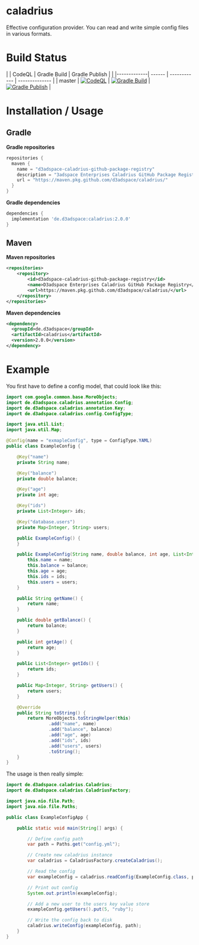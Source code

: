 # caladrius
Effective configuration provider. You can read and write simple config files in various formats.

# Build Status

|             | CodeQL | Gradle Build | Gradle Publish |                                                                                           |
|-------------| ------ | ------------ | -------------- |
| master      | [![CodeQL](https://github.com/d3adspace/caladrius/actions/workflows/codeql-analysis.yml/badge.svg)](https://github.com/d3adspace/caladrius/actions/workflows/codeql-analysis.yml) | [![Gradle Build](https://github.com/d3adspace/caladrius/actions/workflows/gradle.yml/badge.svg)](https://github.com/d3adspace/caladrius/actions/workflows/gradle.yml) | [![Gradle Publish](https://github.com/d3adspace/caladrius/actions/workflows/gradle-publish.yml/badge.svg)](https://github.com/d3adspace/caladrius/actions/workflows/gradle-publish.yml) |

# Installation / Usage

## Gradle

**Gradle repositories**
```groovy
repositories {
  maven {
    name = "d3adspace-caladrius-github-package-registry"
    description = "3adspace Enterprises Caladrius GitHub Package Registry"
    url = "https://maven.pkg.github.com/d3adspace/caladrius/"
  }
}
```

**Gradle dependencies**
```groovy
dependencies {
  implementation 'de.d3adspace:caladrius:2.0.0'
}
```

## Maven

**Maven repositories**
```xml
<repositories>
    <repository>
        <id>d3adspace-caladrius-github-package-registry</id>
        <name>D3adspace Enterprises Caladrius GitHub Package Registry</name>
        <url>https://maven.pkg.github.com/d3adspace/caladrius/</url>
    </repository>
</repositories>
```

**Maven dependencies**
```xml
<dependency>
  <groupId>de.d3adspace</groupId>
  <artifactId>caladrius</artifactId>
  <version>2.0.0</version>
</dependency>
```

# Example

You first have to define a config model, that could look like this:
```java
import com.google.common.base.MoreObjects;
import de.d3adspace.caladrius.annotation.Config;
import de.d3adspace.caladrius.annotation.Key;
import de.d3adspace.caladrius.config.ConfigType;

import java.util.List;
import java.util.Map;

@Config(name = "exmapleConfig", type = ConfigType.YAML)
public class ExampleConfig {

    @Key("name")
    private String name;

    @Key("balance")
    private double balance;

    @Key("age")
    private int age;

    @Key("ids")
    private List<Integer> ids;

    @Key("database.users")
    private Map<Integer, String> users;

    public ExampleConfig() {
    }

    public ExampleConfig(String name, double balance, int age, List<Integer> ids, Map<Integer, String> users) {
        this.name = name;
        this.balance = balance;
        this.age = age;
        this.ids = ids;
        this.users = users;
    }

    public String getName() {
        return name;
    }

    public double getBalance() {
        return balance;
    }

    public int getAge() {
        return age;
    }

    public List<Integer> getIds() {
        return ids;
    }

    public Map<Integer, String> getUsers() {
        return users;
    }

    @Override
    public String toString() {
        return MoreObjects.toStringHelper(this)
                .add("name", name)
                .add("balance", balance)
                .add("age", age)
                .add("ids", ids)
                .add("users", users)
                .toString();
    }
}
```

The usage is then really simple:

```java
import de.d3adspace.caladrius.Caladrius;
import de.d3adspace.caladrius.CaladriusFactory;

import java.nio.file.Path;
import java.nio.file.Paths;

public class ExampleConfigApp {

    public static void main(String[] args) {

        // Define config path
        var path = Paths.get("config.yml");

        // Create new caladrius instance
        var caladrius = CaladriusFactory.createCaladrius();

        // Read the config
        var exampleConfig = caladrius.readConfig(ExampleConfig.class, path);

        // Print out config
        System.out.println(exampleConfig);

        // Add a new user to the users key value store
        exampleConfig.getUsers().put(5, "ruby");

        // Write the config back to disk
        caladrius.writeConfig(exampleConfig, path);
    }
}
```
